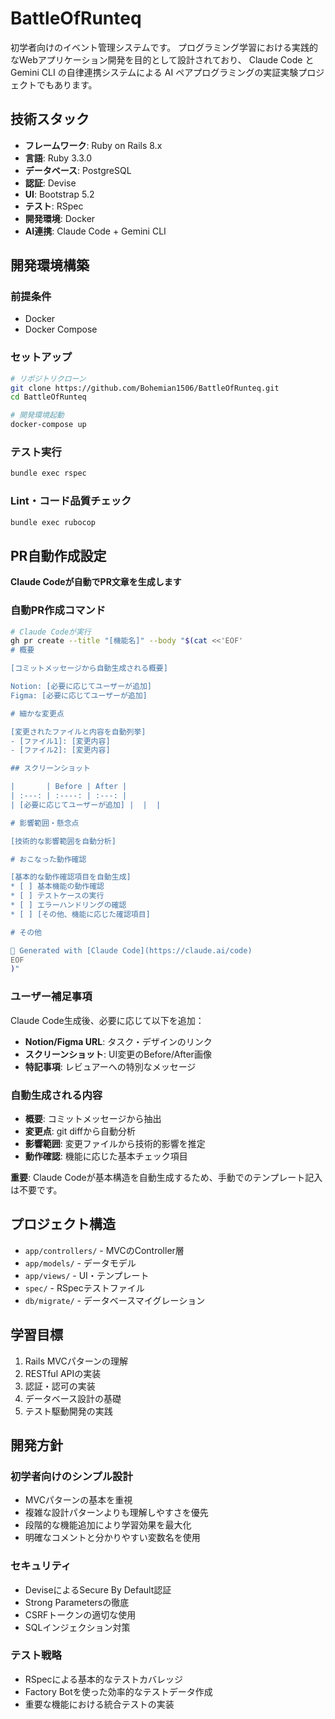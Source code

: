 # BattleOfRunteq

初学者向けのイベント管理システムです。
プログラミング学習における実践的なWebアプリケーション開発を目的として設計されており、
Claude Code と Gemini CLI の自律連携システムによる AI ペアプログラミングの実証実験プロジェクトでもあります。

## 技術スタック
- **フレームワーク**: Ruby on Rails 8.x
- **言語**: Ruby 3.3.0
- **データベース**: PostgreSQL
- **認証**: Devise
- **UI**: Bootstrap 5.2
- **テスト**: RSpec
- **開発環境**: Docker
- **AI連携**: Claude Code + Gemini CLI

## 開発環境構築

### 前提条件
- Docker
- Docker Compose

### セットアップ
```bash
# リポジトリクローン
git clone https://github.com/Bohemian1506/BattleOfRunteq.git
cd BattleOfRunteq

# 開発環境起動
docker-compose up
```

### テスト実行
```bash
bundle exec rspec
```

### Lint・コード品質チェック
```bash
bundle exec rubocop
```

## PR自動作成設定

**Claude Codeが自動でPR文章を生成します**

### 自動PR作成コマンド
```bash
# Claude Codeが実行
gh pr create --title "[機能名]" --body "$(cat <<'EOF'
# 概要

[コミットメッセージから自動生成される概要]

Notion: [必要に応じてユーザーが追加]
Figma: [必要に応じてユーザーが追加]

# 細かな変更点

[変更されたファイルと内容を自動列挙]
- [ファイル1]: [変更内容]
- [ファイル2]: [変更内容]

## スクリーンショット

|       | Before | After |
| :---: | :----: | :---: |
| [必要に応じてユーザーが追加] |  |  |

# 影響範囲・懸念点

[技術的な影響範囲を自動分析]

# おこなった動作確認

[基本的な動作確認項目を自動生成]
* [ ] 基本機能の動作確認
* [ ] テストケースの実行
* [ ] エラーハンドリングの確認
* [ ] [その他、機能に応じた確認項目]

# その他

🤖 Generated with [Claude Code](https://claude.ai/code)
EOF
)"
```

### ユーザー補足事項

Claude Code生成後、必要に応じて以下を追加：
- **Notion/Figma URL**: タスク・デザインのリンク
- **スクリーンショット**: UI変更のBefore/After画像
- **特記事項**: レビュアーへの特別なメッセージ

### 自動生成される内容

- **概要**: コミットメッセージから抽出
- **変更点**: git diffから自動分析
- **影響範囲**: 変更ファイルから技術的影響を推定
- **動作確認**: 機能に応じた基本チェック項目

**重要**: Claude Codeが基本構造を自動生成するため、手動でのテンプレート記入は不要です。

## プロジェクト構造
- `app/controllers/` - MVCのController層
- `app/models/` - データモデル
- `app/views/` - UI・テンプレート
- `spec/` - RSpecテストファイル
- `db/migrate/` - データベースマイグレーション

## 学習目標
1. Rails MVCパターンの理解
2. RESTful APIの実装
3. 認証・認可の実装
4. データベース設計の基礎
5. テスト駆動開発の実践

## 開発方針

### 初学者向けのシンプル設計
- MVCパターンの基本を重視
- 複雑な設計パターンよりも理解しやすさを優先
- 段階的な機能追加により学習効果を最大化
- 明確なコメントと分かりやすい変数名を使用

### セキュリティ
- DeviseによるSecure By Default認証
- Strong Parametersの徹底
- CSRFトークンの適切な使用
- SQLインジェクション対策

### テスト戦略
- RSpecによる基本的なテストカバレッジ
- Factory Botを使った効率的なテストデータ作成
- 重要な機能における統合テストの実装

